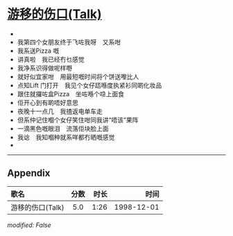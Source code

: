 # [游移的伤口(Talk)](https://music.163.com/song?id=67709)

* 
* 我第四个女朋友终于飞咗我呀　又系咁
* 我系送Pizza 嘅
* 讲真啦　我已经冇乜感觉
* 我净系识得做呢样嘢
* 就好似宜家咁　用最短嘅时间将个饼送嚟比人
* 点知Lift 门打开　我见个女仔踎喺度执紧衫同啲化妆品
* 跟住就攞咗盒Pizza　坐咗喺个喼上面食
* 佢开心到有啲唔好意思
* 夜晚十一点几　我揸返电单车走
* 但系仲记住嗰个女仔笑住咁同我讲“唔该”果阵
* 一滴黑色嘅眼泪　流落佢块脸上面
* 我谂　我知嗰种就系咩都冇晒嘅感觉
* 


---

## Appendix

|歌名|分数|时长|时间|
|:---|:---:|---:|---:|
|游移的伤口(Talk)|5.0|1:26|1998-12-01

*modified: False*